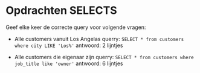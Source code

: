 # Opdrachten SELECTS
Geef elke keer de correcte query voor volgende vragen:

- Alle customers vanuit Los Angelas
  querry: ```SELECT * from customers where city LIKE 'Los%'``` 
  antwoord: 2 lijntjes

- Alle customers die eigenaar zijn
  querry:  ```SELECT * from customers where job_title like 'owner'```
  antwoord: 6 lijntjes 